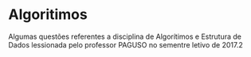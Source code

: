 # Algoritimos
Algumas questões referentes a disciplina de Algorítimos e Estrutura de Dados lessionada pelo professor PAGUSO no sementre letivo de 2017.2
